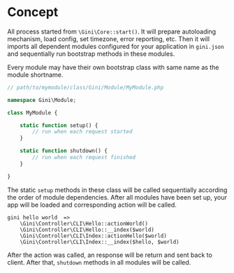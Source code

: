 # Concept

All process started from `\Gini\Core::start()`. It will prepare autoloading mechanism, load config, set timezone, error reporting, etc. Then it will imports all dependent modules configured for your application in `gini.json` and sequentially run bootstrap methods in these modules.

Every module may have their own bootstrap class with same name as the module shortname.
```php
// path/to/mymodule/class/Gini/Module/MyModule.php

namespace Gini\Module;

class MyModule {

    static function setup() {
        // run when each request started
    }

    static function shutdown() {
        // run when each request finished
    }

}
```

The static `setup` methods in these class will be called sequentially according the order of module dependencies. After all modules have been set up, your app will be loaded and corresponding action will be called.

```
gini hello world  =>
    \Gini\Controller\CLI\Hello::actionWorld()
    \Gini\Controller\CLI\Hello::__index($world)
    \Gini\Controller\CLI\Index::actionHello($world)
    \Gini\Controller\CLI\Index::__index($hello, $world)
```

After the action was called, an response will be return and sent back to client. After that, `shutdown` methods in all modules will be called.
